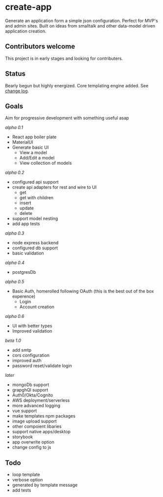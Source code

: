 # create-app

Generate an application form a simple json configuration. Perfect for MVP's and admin sites. Built on ideas from smalltalk and other data-model driven application creation.

## Contributors welcome

This project is in early stages and looking for contributers.

## Status

Bearly begun but highly energized. Core templating engine added. See [change log](./doc/CHANGELOG.md).

## Goals

Aim for progressive development with something useful asap

_alpha 0.1_

- React app boiler plate
- MaterialUI
- Generate basic UI
  - View a model
  - Add/Edit a model
  - View collection of models

_alpha 0.2_

- configured api support
- create api adapters for rest and wire to UI
  - get
  - get with children
  - insert
  - update
  - delete
- support model nesting
- add app tests

_alpha 0.3_

- node express backend
- configured db support
- basic validation

_alpha 0.4_

- postgresDb

_alpha 0.5_

- Basic Auth, homerolled following OAuth (this is the best out of the box experence)
  - Login
  - Account creation

_alpha 0.6_

- UI with better types
- Improved validation

_beta 1.0_

- add smtp
- cors configuration
- improved auth
- password reset/validate login

_later_

- mongoDb support
- grapghQl support
- Auth0/Okta/Cognito
- AWS deployment/serverless
- more advanced logging
- vue support
- make templates npm packages
- image upload support
- other compoient libaries
- support native apps/desktop
- storybook
- app overwrite option
- change config to js

## Todo

- loop template
- verbose option
- generated by template message
- add tests
